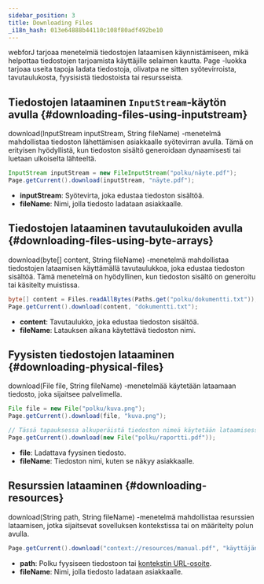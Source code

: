 ```yaml
---
sidebar_position: 3
title: Downloading Files
_i18n_hash: 013e64888b44110c108f80adf492be10
---
```

webforJ tarjoaa menetelmiä tiedostojen lataamisen käynnistämiseen, mikä helpottaa tiedostojen tarjoamista käyttäjille selaimen kautta. <JavadocLink type="foundation" location="com/webforj/Page" code='true'>Page</JavadocLink> -luokka tarjoaa useita tapoja ladata tiedostoja, olivatpa ne sitten syötevirroista, tavutaulukosta, fyysisistä tiedostoista tai resursseista.

## Tiedostojen lataaminen `InputStream`-käytön avulla {#downloading-files-using-inputstream}

<JavadocLink type="foundation" location="com/webforj/Page" code='true' suffix='#download(java.io.InputStream,java.lang.String)'>download(InputStream inputStream, String fileName)</JavadocLink> -menetelmä mahdollistaa tiedoston lähettämisen asiakkaalle syötevirran avulla. Tämä on erityisen hyödyllistä, kun tiedoston sisältö generoidaan dynaamisesti tai luetaan ulkoiselta lähteeltä.

```java
InputStream inputStream = new FileInputStream("polku/näyte.pdf");
Page.getCurrent().download(inputStream, "näyte.pdf");
```

- **inputStream**: Syötevirta, joka edustaa tiedoston sisältöä.
- **fileName**: Nimi, jolla tiedosto ladataan asiakkaalle.

## Tiedostojen lataaminen tavutaulukoiden avulla {#downloading-files-using-byte-arrays}

<JavadocLink type="foundation" location="com/webforj/Page" code='true' suffix='#download(byte%5B%5D,java.lang.String)'>download(byte[] content, String fileName)</JavadocLink> -menetelmä mahdollistaa tiedostojen lataamisen käyttämällä tavutaulukkoa, joka edustaa tiedoston sisältöä. Tämä menetelmä on hyödyllinen, kun tiedoston sisältö on generoitu tai käsitelty muistissa.

```java
byte[] content = Files.readAllBytes(Paths.get("polku/dokumentti.txt"));
Page.getCurrent().download(content, "dokumentti.txt");
```

- **content**: Tavutaulukko, joka edustaa tiedoston sisältöä.
- **fileName**: Latauksen aikana käytettävä tiedoston nimi.

## Fyysisten tiedostojen lataaminen {#downloading-physical-files}

<JavadocLink type="foundation" location="com/webforj/Page" code='true' suffix='#download(java.io.File,java.lang.String)'>download(File file, String fileName)</JavadocLink> -menetelmää käytetään lataamaan tiedosto, joka sijaitsee palvelimella.

```java
File file = new File("polku/kuva.png");
Page.getCurrent().download(file, "kuva.png");
```

```java
// Tässä tapauksessa alkuperäistä tiedoston nimeä käytetään lataamisessa.
Page.getCurrent().download(new File("polku/raportti.pdf"));
```

- **file**: Ladattava fyysinen tiedosto.
- **fileName**: Tiedoston nimi, kuten se näkyy asiakkaalle.

## Resurssien lataaminen {#downloading-resources}

<JavadocLink type="foundation" location="com/webforj/Page" code='true' suffix='#download(java.lang.String,java.lang.String)'>download(String path, String fileName)</JavadocLink> -menetelmä mahdollistaa resurssien lataamisen, jotka sijaitsevat sovelluksen kontekstissa tai on määritelty polun avulla.

```java
Page.getCurrent().download("context://resources/manual.pdf", "käyttäjän_opas.pdf");
```

- **path**: Polku fyysiseen tiedostoon tai [kontekstin URL-osoite](./assets-protocols#the-context-protocol).
- **fileName**: Nimi, jolla tiedosto ladataan asiakkaalle.
